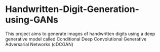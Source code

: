 # Handwritten-Digit-Generation-using-GANs
This project aims to generate images of handwritten digits using a deep generative model called Conditional Deep Convolutional Generative Adversarial Networks (cDCGAN)
